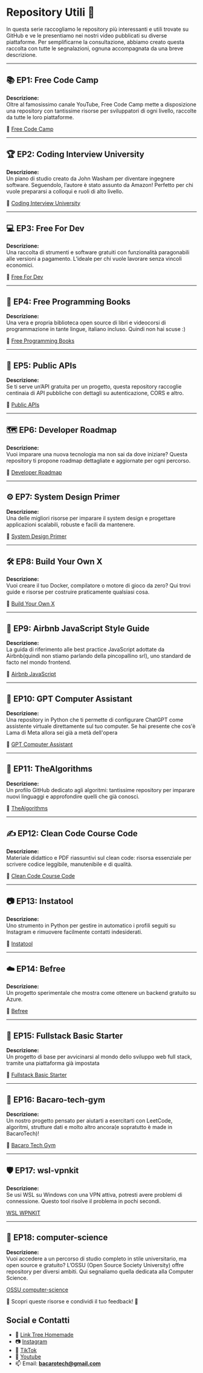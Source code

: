 # Repository Utili 🎯

In questa serie raccogliamo le repository più interessanti e utili trovate su GitHub e ve le presentiamo nei nostri video pubblicati su diverse piattaforme.
Per semplificarne la consultazione, abbiamo creato questa raccolta con tutte le segnalazioni, ognuna accompagnata da una breve descrizione.

---

## 📚 EP1: Free Code Camp  
**Descrizione:**  
Oltre al famosissimo canale YouTube, Free Code Camp mette a disposizione una repository con tantissime risorse per sviluppatori di ogni livello, raccolte da tutte le loro piattaforme. 

🔗 [Free Code Camp](https://github.com/freeCodeCamp/freeCodeCamp)

---

## 🏆 EP2: Coding Interview University  
**Descrizione:**  
Un piano di studio creato da John Washam per diventare ingegnere software. Seguendolo, l’autore è stato assunto da Amazon! Perfetto per chi vuole prepararsi a colloqui e ruoli di alto livello.  

🔗 [Coding Interview University](https://github.com/jwasham/coding-interview-university)

---

## 💻 EP3: Free For Dev  
**Descrizione:**  
Una raccolta di strumenti e software gratuiti con funzionalità paragonabili alle versioni a pagamento. L’ideale per chi vuole lavorare senza vincoli economici.

🔗 [Free For Dev](https://github.com/ripienaar/free-for-dev)

---

## 📖 EP4: Free Programming Books  
**Descrizione:**  
Una vera e propria biblioteca open source di libri e videocorsi di programmazione in tante lingue, italiano incluso. Quindi non hai scuse :)

🔗 [Free Programming Books](https://github.com/EbookFoundation/free-programming-books)

---

## 🔗 EP5: Public APIs  
**Descrizione:**  
Se ti serve un’API gratuita per un progetto, questa repository raccoglie centinaia di API pubbliche con dettagli su autenticazione, CORS e altro.  

🔗 [Public APIs](https://github.com/public-apis/public-apis)

---

## 🗺️ EP6: Developer Roadmap  
**Descrizione:**  
Vuoi imparare una nuova tecnologia ma non sai da dove iniziare? Questa repository ti propone roadmap dettagliate e aggiornate per ogni percorso.

🔗 [Developer Roadmap](https://github.com/kamranahmedse/developer-roadmap)

---

## ⚙️ EP7: System Design Primer  
**Descrizione:**  
Una delle migliori risorse per imparare il system design e progettare applicazioni scalabili, robuste e facili da mantenere. 

🔗 [System Design Primer](https://github.com/donnemartin/system-design-primer)

---

## 🛠️ EP8: Build Your Own X  
**Descrizione:**  
Vuoi creare il tuo Docker, compilatore o motore di gioco da zero? Qui trovi guide e risorse per costruire praticamente qualsiasi cosa.

🔗 [Build Your Own X](https://github.com/codecrafters-io/build-your-own-x)

---

## 📜 EP9: Airbnb JavaScript Style Guide  
**Descrizione:**  
La guida di riferimento alle best practice JavaScript adottate da Airbnb(quindi non stiamo parlando della pincopallino srl), uno standard de facto nel mondo frontend.

🔗 [Airbnb JavaScript](https://github.com/airbnb/javascript)

---

## 🤖 EP10: GPT Computer Assistant  
**Descrizione:**  
Una repository in Python che ti permette di configurare ChatGPT come assistente virtuale direttamente sul tuo computer. Se hai presente che cos'è Lama di Meta allora sei già a metà dell'opera

🔗 [GPT Computer Assistant](https://github.com/onuratakan/gpt-computer-assistant)

---

## 🧮 EP11: TheAlgorithms  
**Descrizione:**  
Un profilo GitHub dedicato agli algoritmi: tantissime repository per imparare nuovi linguaggi e approfondire quelli che già conosci.

🔗 [TheAlgorithms](https://github.com/TheAlgorithms)

---

## ✍️ EP12: Clean Code Course Code  
**Descrizione:**  
Materiale didattico e PDF riassuntivi sul clean code: risorsa essenziale per scrivere codice leggibile, manutenibile e di qualità.

🔗 [Clean Code Course Code](https://github.com/academind/clean-code-course-code)

---

## 📷 EP13: Instatool  
**Descrizione:**  
Uno strumento in Python per gestire in automatico i profili seguiti su Instagram e rimuovere facilmente contatti indesiderati.

🔗 [Instatool](https://github.com/cyberpeppe/instatool)

---

## ☁️ EP14: Befree  
**Descrizione:**  
Un progetto sperimentale che mostra come ottenere un backend gratuito su Azure.  

🔗 [Befree](https://github.com/DottorLone/befree)

---

## 🍱 EP15: Fullstack Basic Starter  
**Descrizione:**  
Un progetto di base per avvicinarsi al mondo dello sviluppo web full stack, tramite una piattaforma già impostata

🔗 [Fullstack Basic Starter](https://github.com/AndreaGiulianini/fullstack_basic_starter)

---

## 🧰 EP16: Bacaro-tech-gym  
**Descrizione:**  
Un nostro progetto pensato per aiutarti a esercitarti con LeetCode, algoritmi, strutture dati e molto altro ancora(e sopratutto è made in BacaroTech)!

🔗 [Bacaro Tech Gym](https://github.com/BacaroTech/Bacaro-tech-gym)

---

## 🛡️ EP17: wsl-vpnkit
**Descrizione:**  
Se usi WSL su Windows con una VPN attiva, potresti avere problemi di connessione. Questo tool risolve il problema in pochi secondi.

[WSL WPNKIT](https://github.com/sakai135/wsl-vpnkit)

---

## 🏫 EP18: computer-science
**Descrizione:**  
Vuoi accedere a un percorso di studio completo in stile universitario, ma open source e gratuito? L’OSSU (Open Source Society University) offre repository per diversi ambiti. Qui segnaliamo quella dedicata alla Computer Science.

[OSSU computer-science](https://github.com/ossu/computer-science)

🎥 Scopri queste risorse e condividi il tuo feedback! 🚀
## Social e Contatti
- 🌳 [Link Tree Homemade](https://bacarotech.github.io/)
- 📷 [Instagram](https://www.instagram.com/bacarotechofficial/)
- 🎵 [TikTok](https://www.tiktok.com/@bacarotech)
- 🎥 [Youtube](https://www.youtube.com/@Bacarotech)
- 📫 Email: **bacarotech@gmail.com**

